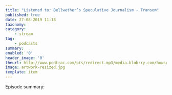 ```yaml
---
title: "Listened to: Bellwether’s Speculative Journalism - Transom"
published: true
date: 27-08-2019 11:18
taxonomy:
category:
	- stream
tag:
	- podcasts
summary:
enabled: '0'
header_image: '0'
theurl: http://www.podtrac.com/pts/redirect.mp3/media.blubrry.com/howsound/p/transom.org/wp-content/uploads/2019/08/Bellwethers-Speculative-Journalism.mp3
image: artwork-resized.jpg
template: item
---
```

 
Episode summary: 
